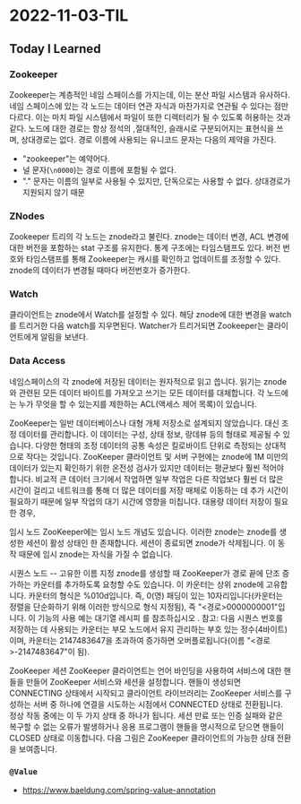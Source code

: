 # 2022-11-03-TIL

## Today I Learned

### Zookeeper

Zookeeper는 계층적인 네임 스페이스를 가지는데, 이는 분산 파일 시스템과 유사하다. 네임 스페이스에 있는 각 노드는 데이터 연관 자식과 마찬가지로 연관될 수 있다는 점만 다르다. 이는 마치 파일 시스템에서 파일이 또한 디렉터리가 될 수 있도록 허용하는 것과 같다. 노드에 대한 경로는 항상 정석의 ,절대적인, 슬래시로 구분되어지는 표현식을 쓰며, 상대경로는 없다. 경로 이름에 사용되는 유니코드 문자는 다음의 제약을 가진다.

- "zookeeper"는 예약어다.
- 널 문자(`\n0000`)는 경로 이름에 포함될 수 없다.
- "." 문자는 이름의 일부로 사용될 수 있지만, 단독으로는 사용할 수 없다. 상대경로가 지원되지 않기 때문

### ZNodes

Zookeeper 트리의 각 노드는 znode라고 불린다. znode는 데이터 변경, ACL 변경에 대한 버전을 포함하는 stat 구조를 유지한다. 통계 구조에는 타임스탬프도 있다. 버전 번호와 타임스탬프를 통해 Zookeeper는 캐시를 확인하고 업데이트를 조정할 수 있다. znode의 데이터가 변경될 때마다 버전번호가 증가한다.

### Watch

클라이언트는 znode에서 Watch를 설정할 수 있다. 해당 znode에 대한 변경을 watch를 트리거한 다음 watch를 지우면된다. Watcher가 트리거되면 Zookeeper는 클라이언트에게 알림을 보낸다.

### Data Access
네임스페이스의 각 znode에 저장된 데이터는 원자적으로 읽고 씁니다. 읽기는 znode와 관련된 모든 데이터 바이트를 가져오고 쓰기는 모든 데이터를 대체합니다. 각 노드에는 누가 무엇을 할 수 있는지를 제한하는 ACL(액세스 제어 목록)이 있습니다.

ZooKeeper는 일반 데이터베이스나 대형 개체 저장소로 설계되지 않았습니다. 대신 조정 데이터를 관리합니다. 이 데이터는 구성, 상태 정보, 랑데뷰 등의 형태로 제공될 수 있습니다. 다양한 형태의 조정 데이터의 공통 속성은 킬로바이트 단위로 측정되는 상대적으로 작다는 것입니다. ZooKeeper 클라이언트 및 서버 구현에는 znode에 1M 미만의 데이터가 있는지 확인하기 위한 온전성 검사가 있지만 데이터는 평균보다 훨씬 적어야 합니다. 비교적 큰 데이터 크기에서 작업하면 일부 작업은 다른 작업보다 훨씬 더 많은 시간이 걸리고 네트워크를 통해 더 많은 데이터를 저장 매체로 이동하는 데 추가 시간이 필요하기 때문에 일부 작업의 대기 시간에 영향을 미칩니다. 대용량 데이터 저장이 필요한 경우,

임시 노드
ZooKeeper에는 임시 노드 개념도 있습니다. 이러한 znode는 znode를 생성한 세션이 활성 상태인 한 존재합니다. 세션이 종료되면 znode가 삭제됩니다. 이 동작 때문에 임시 znode는 자식을 가질 수 없습니다.

시퀀스 노드 -- 고유한 이름 지정
znode를 생성할 때 ZooKeeper가 경로 끝에 단조 증가하는 카운터를 추가하도록 요청할 수도 있습니다. 이 카운터는 상위 znode에 고유합니다. 카운터의 형식은 %010d입니다. 즉, 0(영) 패딩이 있는 10자리입니다(카운터는 정렬을 단순화하기 위해 이러한 방식으로 형식 지정됨), 즉 "<경로>0000000001"입니다. 이 기능의 사용 예는 대기열 레시피 를 참조하십시오 . 참고: 다음 시퀀스 번호를 저장하는 데 사용되는 카운터는 부모 노드에서 유지 관리하는 부호 있는 정수(4바이트)이며, 카운터는 2147483647을 초과하여 증가하면 오버플로됩니다(이름 "<경로>-2147483647"이 됨).

ZooKeeper 세션
ZooKeeper 클라이언트는 언어 바인딩을 사용하여 서비스에 대한 핸들을 만들어 ZooKeeper 서비스와 세션을 설정합니다. 핸들이 생성되면 CONNECTING 상태에서 시작되고 클라이언트 라이브러리는 ZooKeeper 서비스를 구성하는 서버 중 하나에 연결을 시도하는 시점에서 CONNECTED 상태로 전환됩니다. 정상 작동 중에는 이 두 가지 상태 중 하나가 됩니다. 세션 만료 또는 인증 실패와 같은 복구할 수 없는 오류가 발생하거나 응용 프로그램이 핸들을 명시적으로 닫으면 핸들이 CLOSED 상태로 이동합니다. 다음 그림은 ZooKeeper 클라이언트의 가능한 상태 전환을 보여줍니다.

### `@Value`

- https://www.baeldung.com/spring-value-annotation